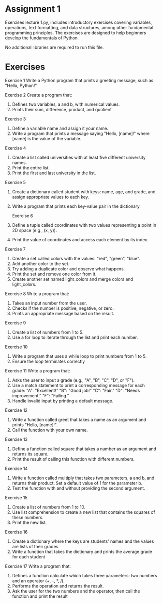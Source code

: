 # Assignment 1
Exercises lecture 1.py, includes introductory exercises covering variables, operations, text formatting, and data structures, among other fundamental programming principles. The exercises are designed to help beginners develop the fundamentals of Python.

No additional libraries are required to run this file.

# Exercises
  Exercise 1
Write a Python program that prints a greeting message, such as "Hello, Python!"

  Exercise 2
Create a program that:
1. Defines two variables, a and b, with numerical values.
2. Prints their sum, difference, product, and quotient
   
  Exercise 3
1. Define a variable name and assign it your name.
2. Write a program that prints a message saying "Hello, [name]!" where [name] is the value of the variable.
   
  Exercise 4
1. Create a list called universities with at least five different university names.
2. Print the entire list.
3. Print the first and last university in the list.

  Exercise 5
1. Create a dictionary called student with keys: name, age, and grade, and assign appropriate values to each key.
2. Write a program that prints each key-value pair in the dictionary

   Exercise 6
1. Define a tuple called coordinates with two values representing a point in 2D space (e.g., (x, y)).
2. Print the value of coordinates and access each element by its index.

  Exercise 7
1. Create a set called colors with the values: "red", "green", "blue".
2. Add another color to the set.
3. Try adding a duplicate color and observe what happens.
4. Print the set and remove one color from it.
5. Create another set named light_colors and merge colors and light_colors.

  Exercise 8
Write a program that:
1. Takes an input number from the user.
2. Checks if the number is positive, negative, or zero.
3. Prints an appropriate message based on the result.

  Exercise 9
1. Create a list of numbers from 1 to 5.
2. Use a for loop to iterate through the list and print each number.

  Exercise 10
1. Write a program that uses a while loop to print numbers from 1 to 5.
2. Ensure the loop terminates correctly

  Exercise 11
Write a program that:
1. Asks the user to input a grade (e.g., "A", "B", "C", "D", or "F").
2. Use a match statement to print a corresponding message for each grade:
    "A": "Excellent!"
    "B": "Good job!"
    "C": "Fair."
    "D": "Needs improvement."
    "F": "Failing."
3. Handle invalid input by printing a default message.

  Exercise 12
1. Write a function called greet that takes a name as an argument and prints "Hello, [name]!".
2. Call the function with your own name.

  Exercise 13
1. Define a function called square that takes a number as an argument and returns its square.
2. Print the result of calling this function with different numbers.

  Exercise 14
1. Write a function called multiply that takes two parameters, a and b, and returns their product. Set a default value of 1 for the parameter b.
2. Test the function with and without providing the second argument.

  Exercise 15
1. Create a list of numbers from 1 to 10.
2. Use list comprehension to create a new list that contains the squares of these numbers.
3. Print the new list.

  Exercise 16
1. Create a dictionary where the keys are students' names and the values are lists of their grades.
2. Write a function that takes the dictionary and prints the average grade for each student

  Exercise 17
Write a program that:
1. Defines a function calculate which takes three parameters: two numbers and an operator (+, -, *, /).
2. Performs the operation and returns the result.
3. Ask the user for the two numbers and the operator, then call the function and print the result
